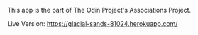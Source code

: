 This app is the part of The Odin Project's Associations Project.

Live Version: https://glacial-sands-81024.herokuapp.com/
   
